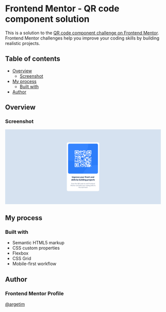# Frontend Mentor - QR code component solution

This is a solution to the [QR code component challenge on Frontend Mentor](https://www.frontendmentor.io/challenges/qr-code-component-iux_sIO_H). Frontend Mentor challenges help you improve your coding skills by building realistic projects.

## Table of contents

- [Overview](#overview)
  - [Screenshot](#screenshot)
- [My process](#my-process)
  - [Built with](#built-with)
- [Author](#author)

## Overview

### Screenshot

![](./assets/images/QRCodeComponent.png)

## My process

### Built with

- Semantic HTML5 markup
- CSS custom properties
- Flexbox
- CSS Grid
- Mobile-first workflow

## Author

### Frontend Mentor Profile

[@argetim](https://www.frontendmentor.io/profile/argetim)
